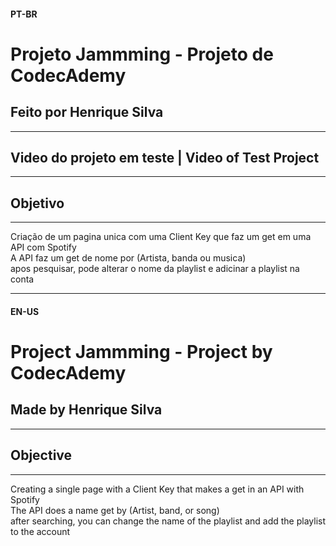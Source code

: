 #### PT-BR
# Projeto Jammming - Projeto de CodecAdemy
## Feito por Henrique Silva
-----------
## Video do projeto em teste | Video of Test Project
-----------


## Objetivo
-----------
Criação de um pagina unica com uma Client Key que faz um get em uma API com Spotify<br>
A API faz um get de nome por (Artista, banda ou musica)<br>
apos pesquisar, pode alterar o nome da playlist e adicinar a playlist na conta

-----------

#### EN-US
# Project Jammming - Project by CodecAdemy
## Made by Henrique Silva
-----------
## Objective
------------

Creating a single page with a Client Key that makes a get in an API with Spotify<br>
The API does a name get by (Artist, band, or song)<br>
after searching, you can change the name of the playlist and add the playlist to the account
